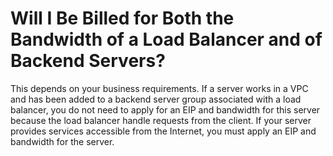 # Will I Be Billed for Both the Bandwidth of a Load Balancer and of Backend Servers?<a name="EN-US_TOPIC_0110855636"></a>

This depends on your business requirements. If a server works in a VPC and has been added to a backend server group associated with a load balancer, you do not need to apply for an EIP and bandwidth for this server because the load balancer handle requests from the client. If your server provides services accessible from the Internet, you must apply an EIP and bandwidth for the server.

